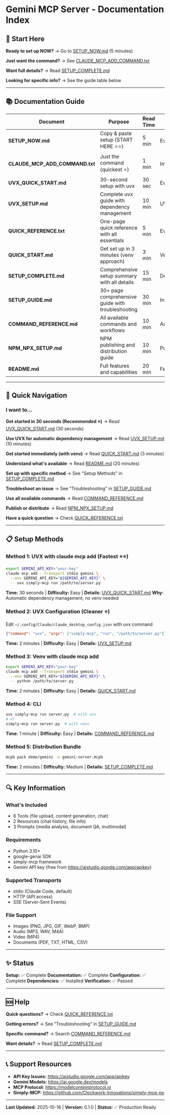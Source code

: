 # Gemini MCP Server - Documentation Index

## 🎯 Start Here

**Ready to set up NOW?** → Go to [SETUP_NOW.md](./SETUP_NOW.md) (5 minutes)

**Just want the command?** → See [CLAUDE_MCP_ADD_COMMAND.txt](./CLAUDE_MCP_ADD_COMMAND.txt)

**Want full details?** → Read [SETUP_COMPLETE.md](./SETUP_COMPLETE.md)

**Looking for specific info?** → See the guide table below

---

## 📚 Documentation Guide

| Document | Purpose | Read Time | Audience |
|----------|---------|-----------|----------|
| **SETUP_NOW.md** | Copy & paste setup (START HERE ⭐⭐) | 5 min | Everyone |
| **CLAUDE_MCP_ADD_COMMAND.txt** | Just the command (quickest ⭐) | 1 min | Impatient |
| **UVX_QUICK_START.md** | 30-second setup with uvx | 30 sec | Everyone |
| **UVX_SETUP.md** | Complete uvx guide with dependency management | 10 min | UVX users |
| **QUICK_REFERENCE.txt** | One-page quick reference with all essentials | 5 min | Everyone |
| **QUICK_START.md** | Get set up in 3 minutes (venv approach) | 3 min | Venv users |
| **SETUP_COMPLETE.md** | Comprehensive setup summary with all details | 15 min | Detailed readers |
| **SETUP_GUIDE.md** | 30+ page comprehensive guide with troubleshooting | 30 min | In-depth learning |
| **COMMAND_REFERENCE.md** | All available commands and workflows | 10 min | Advanced users |
| **NPM_NPX_SETUP.md** | NPM publishing and distribution guide | 10 min | Publishing/distribution |
| **README.md** | Full features and capabilities | 20 min | Feature exploration |

---

## 🚀 Quick Navigation

### I want to...

**Get started in 30 seconds (Recommended ⭐)**
→ Read [UVX_QUICK_START.md](./UVX_QUICK_START.md) (30 seconds)

**Use UVX for automatic dependency management**
→ Read [UVX_SETUP.md](./UVX_SETUP.md) (10 minutes)

**Get started immediately (with venv)**
→ Read [QUICK_START.md](./QUICK_START.md) (3 minutes)

**Understand what's available**
→ Read [README.md](./README.md) (20 minutes)

**Set up with specific method**
→ See "Setup Methods" in [SETUP_COMPLETE.md](./SETUP_COMPLETE.md)

**Troubleshoot an issue**
→ See "Troubleshooting" in [SETUP_GUIDE.md](./SETUP_GUIDE.md)

**Use all available commands**
→ Read [COMMAND_REFERENCE.md](./COMMAND_REFERENCE.md)

**Publish or distribute**
→ Read [NPM_NPX_SETUP.md](./NPM_NPX_SETUP.md)

**Have a quick question**
→ Check [QUICK_REFERENCE.txt](./QUICK_REFERENCE.txt)

---

## 📋 Setup Methods

### Method 1: UVX with claude mcp add (Fastest ⭐⭐)
```bash
export GEMINI_API_KEY="your-key"
claude mcp add --transport stdio gemini \
  --env GEMINI_API_KEY="${GEMINI_API_KEY}" \
  -- uvx simply-mcp run /path/to/server.py
```
**Time:** 30 seconds | **Difficulty:** Easy | **Details:** [UVX_QUICK_START.md](./UVX_QUICK_START.md)
**Why:** Automatic dependency management, no venv needed

### Method 2: UVX Configuration (Cleaner ⭐)
Edit `~/.config/Claude/claude_desktop_config.json` with uvx command
```json
{"command": "uvx", "args": ["simply-mcp", "run", "/path/to/server.py"]}
```
**Time:** 2 minutes | **Difficulty:** Easy | **Details:** [UVX_SETUP.md](./UVX_SETUP.md)

### Method 3: Venv with claude mcp add
```bash
export GEMINI_API_KEY="your-key"
claude mcp add --transport stdio gemini \
  --env GEMINI_API_KEY="${GEMINI_API_KEY}" \
  -- python /path/to/server.py
```
**Time:** 2 minutes | **Difficulty:** Easy | **Details:** [QUICK_START.md](./QUICK_START.md)

### Method 4: CLI
```bash
uvx simply-mcp run server.py  # with uvx
# or
simply-mcp run server.py  # with venv
```
**Time:** 1 minute | **Difficulty:** Easy | **Details:** [COMMAND_REFERENCE.md](./COMMAND_REFERENCE.md)

### Method 5: Distribution Bundle
```bash
mcpb pack demo/gemini -o gemini-server.mcpb
```
**Time:** 2 minutes | **Difficulty:** Medium | **Details:** [SETUP_COMPLETE.md](./SETUP_COMPLETE.md)

---

## 🔍 Key Information

### What's Included
- 6 Tools (file upload, content generation, chat)
- 2 Resources (chat history, file info)
- 3 Prompts (media analysis, document QA, multimodal)

### Requirements
- Python 3.10+
- google-genai SDK
- simply-mcp framework
- Gemini API key (free from https://aistudio.google.com/app/apikey)

### Supported Transports
- stdio (Claude Code, default)
- HTTP (API access)
- SSE (Server-Sent Events)

### File Support
- Images (PNG, JPG, GIF, WebP, BMP)
- Audio (MP3, WAV, M4A)
- Video (MP4)
- Documents (PDF, TXT, HTML, CSV)

---

## ✨ Status

**Setup:** ✅ Complete
**Documentation:** ✅ Complete
**Configuration:** ✅ Complete
**Dependencies:** ✅ Installed
**Verification:** ✅ Passed

---

## 🆘 Help

**Quick questions?** → Check [QUICK_REFERENCE.txt](./QUICK_REFERENCE.txt)

**Getting errors?** → See "Troubleshooting" in [SETUP_GUIDE.md](./SETUP_GUIDE.md)

**Specific command?** → Search [COMMAND_REFERENCE.md](./COMMAND_REFERENCE.md)

**Want details?** → Read [SETUP_COMPLETE.md](./SETUP_COMPLETE.md)

---

## 📞 Support Resources

- **API Key Issues:** https://aistudio.google.com/app/apikey
- **Gemini Models:** https://ai.google.dev/models
- **MCP Protocol:** https://modelcontextprotocol.io
- **Simply-MCP:** https://github.com/Clockwork-Innovations/simply-mcp-py

---

**Last Updated:** 2025-10-16 | **Version:** 0.1.0 | **Status:** ✅ Production Ready
